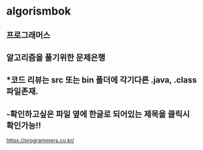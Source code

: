 # algorismbok
## 프로그래머스
알고리즘을 풀기위한 문제은행
--
*코드 리뷰는 src 또는 bin 폴더에 각기다른 .java, .class파일존재. 
---
-확인하고싶은 파일 옆에 한글로 되어있는 제목을 클릭시 확인가능!!
--
https://programmers.co.kr/

